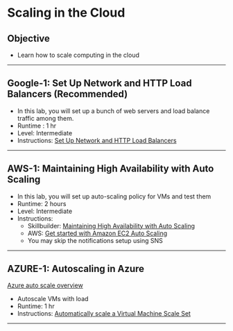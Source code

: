 # Scaling in the Cloud

## Objective

* Learn how to scale computing in the cloud

---

## Google-1: Set Up Network and HTTP Load Balancers (Recommended)

* In this lab, you will set up a bunch of web servers and load balance traffic among them.
* Runtime : 1 hr
* Level: Intermediate
* Instructions: [Set Up Network and HTTP Load Balancers](https://www.cloudskillsboost.google/focuses/12007?parent=catalog)

---

## AWS-1: Maintaining High Availability with Auto Scaling

* In this lab, you will set up auto-scaling policy for VMs and test them
* Runtime: 2 hours
* Level: Intermediate
* Instructions:
    - Skillbuilder: [Maintaining High Availability with Auto Scaling](https://explore.skillbuilder.aws/learn/course/internal/view/elearning/404/maintaining-high-availability-with-auto-scaling-for-linux)
    - AWS: [Get started with Amazon EC2 Auto Scaling](https://docs.aws.amazon.com/autoscaling/ec2/userguide/get-started-with-ec2-auto-scaling.html)
    - You may skip the notifications setup using SNS

---

## AZURE-1: Autoscaling in Azure

[Azure auto scale overview](https://learn.microsoft.com/en-us/azure/azure-monitor/autoscale/autoscale-overview)

* Autoscale VMs with load
* Runtime: 1 hr
* Instructions: [Automatically scale a Virtual Machine Scale Set](https://learn.microsoft.com/en-us/azure/virtual-machine-scale-sets/tutorial-autoscale-cli)

---

